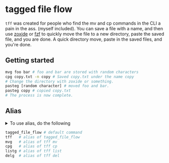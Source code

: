 # tagged file flow

`tff` was created for people who find the mv and cp commands in the CLI a pain in the ass. (myself included).
You can save a file with a name, and then use [zoxide](https://github.com/ajeetdsouza/zoxide) or [fzf](https://github.com/junegunn/fzf) to quickly move the file to a new directory, paste the saved file, and you are done.
A quick directory move, paste in the saved files, and you're done.

## Getting started

```sh
mvg foo bar # foo and bar are stored with random characters
cpg copy.txt -n copy # Saved copy.txt under the name copy
# Change the directory with zoxide or something.
pasteg [random character] # moved foo and bar.
pasteg copy # copied copy.txt
# The process is now complete.
```

## Alias

<details>
<summary>To use alias, do the following</summary>

> Add this to the <ins>**end**</ins> of your config file (usually `~/.zshrc`):
>
> ```sh
> eval "$(zoxide init zsh)"
> ```

</details>

```sh
tagged_file_flow # default command
tff   # alias of tagged_file_flow
mvg   # alias of tff mv
cpg   # alias of tff cp
listg # alias of tff list
delg  # alias of tff del
```
